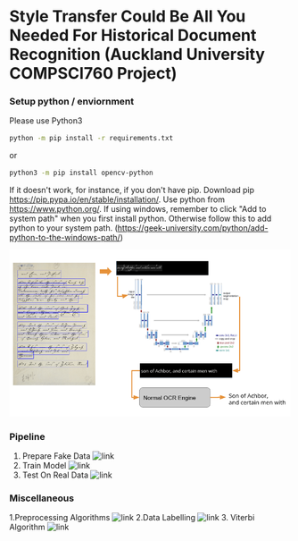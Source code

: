 # Style Transfer Could Be All You Needed For Historical Document Recognition (Auckland University COMPSCI760 Project)


### Setup python / enviornment

Please use Python3

```bash
python -m pip install -r requirements.txt

```
or 
```bash
python3 -m pip install opencv-python
```
If it doesn't work, for instance, if you don't have pip. Download pip https://pip.pypa.io/en/stable/installation/.
Use python from https://www.python.org/.
If using windows, remember to click "Add to system path" when you first install python. Otherwise follow
this to add python to your system path.
(https://geek-university.com/python/add-python-to-the-windows-path/)


![pipeline](pipeline.PNG)


### Pipeline

1. Prepare Fake Data ![link](https://github.com/IpsumDominum/Is-Font-Style-Transfer-All-You-Need-For-Historical-Document-Recognition-/tree/master/Fake%20Data%20Generation)
2. Train Model ![link](https://github.com/IpsumDominum/Is-Font-Style-Transfer-All-You-Need-For-Historical-Document-Recognition-/tree/master/Model%20Training)
3. Test On Real Data ![link](https://github.com/IpsumDominum/Is-Font-Style-Transfer-All-You-Need-For-Historical-Document-Recognition-/tree/master/Test%20On%20Real%20Data)

### Miscellaneous

1.Preprocessing Algorithms ![link](https://github.com/IpsumDominum/Is-Font-Style-Transfer-All-You-Need-For-Historical-Document-Recognition-/tree/master/Preprocessing%20And%20Data%20Mining)
2.Data Labelling ![link](https://github.com/IpsumDominum/Is-Font-Style-Transfer-All-You-Need-For-Historical-Document-Recognition-/tree/master/Data%20Label%20Tool)
3. Viterbi Algorithm ![link](https://github.com/IpsumDominum/Is-Font-Style-Transfer-All-You-Need-For-Historical-Document-Recognition-/blob/master/Viterbi_Algorithm.R)
